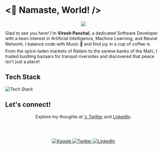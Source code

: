 # <👋 Namaste, World! />

<div align="center">
  <img src="https://user-images.githubusercontent.com/74038190/212284158-e840e285-664b-44d7-b79b-e264b5e54825.gif">
</div>

Glad to see you here! I'm **Viresh Panchal**, a dedicated Software Developer with a keen interest in Artificial Intelligence, Machine Learning, and Neural Network. I balance code with Music 🎵 and find joy in a cup of coffee ☕. From the spice-laden markets of Ratlam to the serene banks of the Mahi, I traded bustling bazaars for tranquil riversides and discovered that peace isn't just a place!

## Tech Stack

![Tech Stack](https://skillicons.dev/icons?i=python,cpp,c,js,html,css,nodejs,mysql,mongodb,git)

## Let's connect!
<div align="center">

  Explore my thoughts at <a href="https://x.com/VireshPanc81673?s=09">𝕏 Twitter</a> and <a href="https://www.linkedin.com/in/viresh-panchal-3923a11b9">LinkedIn</a>.

  <br><br>

  <a href="https://www.kaggle.com/vireshpanchal">
    <img src="https://img.shields.io/badge/Kaggle-vireshpanchal-blue" alt="Kaggle">
  </a>
  <a href="https://x.com/VireshPanc81673?s=09">
    <img src="https://img.shields.io/twitter/follow/vireshpanchal?style=social" alt="Twitter">
  </a>
  <a href="https://www.linkedin.com/in/viresh-panchal-3923a11b9">
    <img src="https://img.shields.io/badge/LinkedIn-vireshpanchal-blue" alt="LinkedIn">
  </a>
</div>

